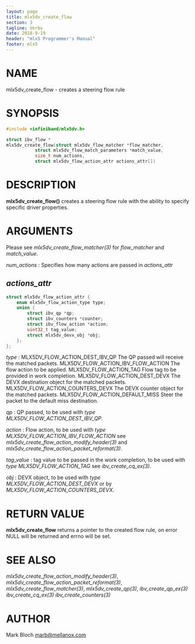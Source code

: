 ```yaml
---
layout: page
title: mlx5dv_create_flow
section: 3
tagline: Verbs
date: 2018-9-19
header: "mlx5 Programmer's Manual"
footer: mlx5
---
```


# NAME
mlx5dv_create_flow - creates a steering flow rule

# SYNOPSIS

```c
#include <infiniband/mlx5dv.h>

struct ibv_flow *
mlx5dv_create_flow(struct mlx5dv_flow_matcher *flow_matcher,
		   struct mlx5dv_flow_match_parameters *match_value,
		   size_t num_actions,
		   struct mlx5dv_flow_action_attr actions_attr[])
```


# DESCRIPTION
**mlx5dv_create_flow()** creates a steering flow rule with the ability
to specify specific driver properties.

# ARGUMENTS

Please see *mlx5dv_create_flow_matcher(3)* for *flow_matcher* and *match_value*.

*num_actions*
:	Specifies how many actions are passed in *actions_attr*

## *actions_attr*

```c
struct mlx5dv_flow_action_attr {
	enum mlx5dv_flow_action_type type;
	union {
		struct ibv_qp *qp;
		struct ibv_counters *counter;
		struct ibv_flow_action *action;
		uint32_t tag_value;
		struct mlx5dv_devx_obj *obj;
	};
};
```

*type*
:	MLX5DV_FLOW_ACTION_DEST_IBV_QP
		The QP passed will receive the matched packets.
	MLX5DV_FLOW_ACTION_IBV_FLOW_ACTION
		The flow action to be applied.
	MLX5DV_FLOW_ACTION_TAG
		Flow tag to be provided in work completion.
	MLX5DV_FLOW_ACTION_DEST_DEVX
		The DEVX destination object for the matched packets.
	MLX5DV_FLOW_ACTION_COUNTERS_DEVX
		The DEVX counter object for the matched packets.
	MLX5DV_FLOW_ACTION_DEFAULT_MISS
		Steer the packet to the default miss destination.

*qp*
:	QP passed, to be used with *type* *MLX5DV_FLOW_ACTION_DEST_IBV_QP*.

*action*
:	Flow action, to be used with *type* *MLX5DV_FLOW_ACTION_IBV_FLOW_ACTION*
	see *mlx5dv_create_flow_action_modify_header(3)* and *mlx5dv_create_flow_action_packet_reformat(3)*.

*tag_value*
:	tag value to be passed in the work completion, to be used with *type*
	*MLX5DV_FLOW_ACTION_TAG* see *ibv_create_cq_ex(3)*.

*obj*
:	DEVX object, to be used with *type* *MLX5DV_FLOW_ACTION_DEST_DEVX* or by *MLX5DV_FLOW_ACTION_COUNTERS_DEVX*.

# RETURN VALUE

**mlx5dv_create_flow**
returns a pointer to the created flow rule, on error NULL will be returned and errno will be set.

# SEE ALSO

*mlx5dv_create_flow_action_modify_header(3)*, *mlx5dv_create_flow_action_packet_reformat(3)*,
*mlx5dv_create_flow_matcher(3)*, *mlx5dv_create_qp(3)*, *ibv_create_qp_ex(3)*
*ibv_create_cq_ex(3)* *ibv_create_counters(3)*

# AUTHOR

Mark Bloch <marb@mellanox.com>
